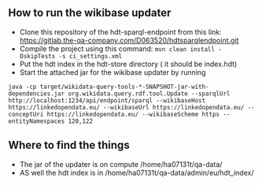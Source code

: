 ## How to run the wikibase updater

- Clone this repository of the hdt-sparql-endpoint from this link: https://gitlab.the-qa-company.com/D063520/hdtsparqlendpoint.git
- Compile the project using this command: `mvn clean install -DskipTests -s ci_settings.xml`
- Put the hdt index in the hdt-store directory ( it should be index.hdt)
- Start the attached jar for the wikibase updater by running 
```
java -cp target/wikidata-query-tools-*-SNAPSHOT-jar-with-dependencies.jar org.wikidata.query.rdf.tool.Update --sparqlUrl http://localhost:1234/api/endpoint/sparql --wikibaseHost https://linkedopendata.eu/ --wikibaseUrl https://linkedopendata.eu/ --conceptUri https://linkedopendata.eu/ --wikibaseScheme https --entityNamespaces 120,122
```

## Where to find the things

- The jar of the updater is on compute /home/ha07131t/qa-data/
- AS well the hdt index is in /home/ha07131t/qa-data/admin/eu/hdt_index/
